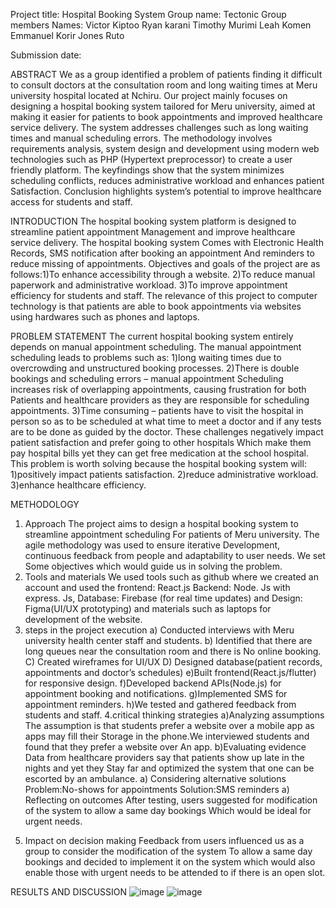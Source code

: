 


Project title: Hospital Booking System 
Group name: Tectonic
Group members
Names: Victor Kiptoo
	Ryan karani
	Timothy Murimi
	Leah Komen
	Emmanuel Korir
	Jones Ruto

Submission date:












ABSTRACT
We as a group identified a problem of patients finding it difficult to consult doctors 
at the consultation room and long waiting times at Meru university hospital located
at Nchiru. Our project mainly focuses on designing a hospital booking system tailored
for Meru university, aimed at making it easier for patients to book appointments and
improved healthcare service delivery. The system addresses challenges such as long 
waiting times and manual scheduling errors. The methodology involves requirements 
analysis, system design and development using modern web technologies such as PHP
(Hypertext preprocessor) to create a user friendly platform. The keyfindings show that the system minimizes scheduling conflicts, reduces administrative workload and enhances patient
Satisfaction. Conclusion highlights system’s potential to improve healthcare access for students 
and staff.

















INTRODUCTION
The hospital booking system platform is designed to streamline patient appointment
Management and improve healthcare service delivery. The hospital booking system
Comes with Electronic Health Records, SMS notification after booking an appointment
And reminders to reduce missing of appointments. Objectives and goals of the project 
are as follows:1)To enhance accessibility through a website.
		2)To reduce manual paperwork and administrative workload.
		3)To improve appointment efficiency for students and staff.
The relevance of this project to computer technology is that patients are able to book
appointments via websites using hardwares such as phones and laptops.















PROBLEM STATEMENT
The current hospital booking system entirely depends on manual appointment scheduling.
The manual appointment scheduling leads to problems such as:
1)long waiting times due to overcrowding and unstructured booking processes.
2)There is double bookings and scheduling errors – manual appointment
Scheduling increases risk of overlapping appointments, causing frustration for both
Patients and healthcare providers as they are responsible for scheduling appointments.
3)Time consuming – patients have to visit the hospital in person so as to  be scheduled 
at what time to meet a doctor and if any tests are to be done as guided by the doctor.
These challenges negatively impact patient satisfaction and prefer going to other hospitals
Which make them pay hospital bills yet they can get free medication at the school hospital.
This problem is worth solving because the hospital booking system will:
1)positively impact patients satisfaction.
2)reduce administrative workload.
3)enhance healthcare efficiency.









METHODOLOGY
1.	Approach
The project aims to design a hospital booking system to streamline appointment scheduling
For patients of Meru university. The agile methodology was used to ensure iterative 
Development, continuous feedback from people and adaptability to user needs. We set
Some objectives which would guide us in solving the problem.
1.	Tools and materials
We used tools such as github where we created an account and used the frontend: React.js
Backend: Node. Js with express. Js, Database: Firebase (for real time updates) and Design:
Figma(UI/UX prototyping) and materials such as laptops for development of the website.
1.	steps in the project execution
a)	Conducted interviews with Meru university health center staff and students.
b)	Identified that there are long queues near the consultation room and there is
No online booking.
C)	Created wireframes for UI/UX
D)	Designed database(patient records, appointments and doctor’s schedules)
e)Built frontend(React.js/flutter) for responsive design.
f)Developed backend APIs(Node.js) for appointment booking and notifications.
g)Implemented SMS for appointment reminders.
h)We tested and gathered feedback from students and staff.
4.critical thinking strategies
a)Analyzing assumptions
The assumption is that students prefer a website over a mobile app as apps may fill their
Storage in the phone.We interviewed students and found that they prefer a website over
An app.
b)Evaluating evidence
Data from healthcare providers say that patients show up late in the nights and yet they
Stay far and optimized the system that one can be escorted by an ambulance.
a)	Considering alternative solutions
Problem:No-shows for appointments
Solution:SMS reminders
a)	Reflecting on outcomes
After testing, users suggested for modification of the system to allow a same day bookings
Which would be ideal for urgent needs.

5)	Impact on decision making
Feedback from users influenced us as a group to consider the modification of the system
To allow a same day bookings and decided to implement it on the system which would
also enable those with urgent needs to be attended to if there is an open slot.












RESULTS AND DISCUSSION
 ![image](https://github.com/user-attachments/assets/05cce513-ed2c-4945-b5c8-264573bf595c)
 ![image](https://github.com/user-attachments/assets/dc8ecd17-05b0-4d9c-b515-e17ed2752ddf)

